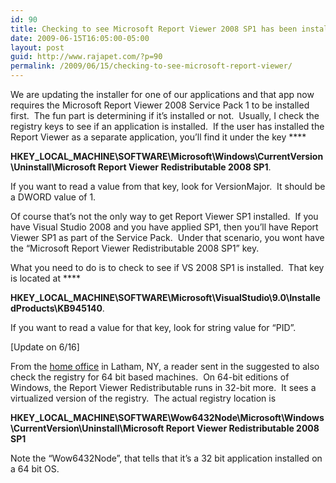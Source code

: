 ```yaml
---
id: 90
title: Checking to see Microsoft Report Viewer 2008 SP1 has been installed
date: 2009-06-15T16:05:00-05:00
layout: post
guid: http://www.rajapet.com/?p=90
permalink: /2009/06/15/checking-to-see-microsoft-report-viewer/
---
```

We are updating the installer for one of our applications and that app now requires the Microsoft Report Viewer 2008 Service Pack 1 to be installed first.  The fun part is determining if it’s installed or not.  Usually, I check the registry keys to see if an application is installed.  If the user has installed the Report Viewer as a separate application, you’ll find it under the key ****

**HKEY\_LOCAL\_MACHINE\SOFTWARE\Microsoft\Windows\CurrentVersion\Uninstall\Microsoft Report Viewer Redistributable 2008 SP1**.  

If you want to read a value from that key, look for VersionMajor.  It should be a DWORD value of 1.

Of course that’s not the only way to get Report Viewer SP1 installed.  If you have Visual Studio 2008 and you have applied SP1, then you’ll have Report Viewer SP1 as part of the Service Pack.  Under that scenario, you wont have the “Microsoft Report Viewer Redistributable 2008 SP1” key.  

What you need to do is to check to see if VS 2008 SP1 is installed.  That key is located at ****

**HKEY\_LOCAL\_MACHINE\SOFTWARE\Microsoft\VisualStudio\9.0\InstalledProducts\KB945140**.  

If you want to read a value for that key, look for string value for “PID”.

[Update on 6/16]

From the [home office](http://www.versatrans.com/) in Latham, NY, a reader sent in the suggested to also check the registry for 64 bit based machines.  On 64-bit editions of Windows, the Report Viewer Redistributable runs in 32-bit more.  It sees a virtualized version of the registry.  The actual registry location is 

**HKEY\_LOCAL\_MACHINE\SOFTWARE\Wow6432Node\Microsoft\Windows\CurrentVersion\Uninstall\Microsoft Report Viewer Redistributable 2008 SP1**

Note the “Wow6432Node”, that tells that it’s a 32 bit application installed on a 64 bit OS.